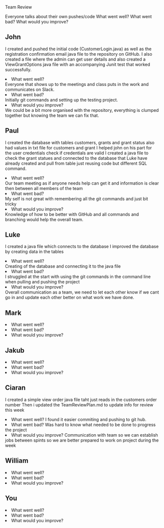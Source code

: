 Team Review

Everyone talks about their own pushes/code
What went well?
What went bad?
What would you improve?

<h2>John</h2>
<p>I created and pushed the initial code (CustomerLogin.java) as well as the registration confirmation email java file to the repository on GitHub.
I also created a file where the admin can get user details and also created a ViewGrantOptions java file with an accompanying Junit test that worked successfully.</p>

<li>	What went well? </li>
Everyone that shows up to the meetings and class puts in the work and communicates on Slack.
<li>	What went bad?</li>
Initially git commands and setting up the testing project.
<li>What would you improve?</li>
We could be a bit more organised with the repository, everything is clumped together but knowing the team we can fix that.</li>

<h2>Paul</h2>
<p>I created the database with tables customers, grants and grant status also had values in txt file for customers and grant
I helped john on his part for the user credentials check if credentials are valid
I created a java file to check the grant statues and connected to the database that Luke have already created and pull from table just reusing code but different SQL command.</p>

<li>	What went well? </li>
Our team meeting as if anyone needs help can get it and information is clear then between all members of the team
<li>	What went bad?</li>
My self is not great with remembering all the git commands and just bit tricky 
<li>	What would you improve?</li>
Knowledge of how to be better with GitHub and all commands and branching would help the overall team.

<h2>Luke</h2>
<p>I created a java file which connects to the database
I improved the database by creating data in the tables</p>

<li> What went well? </li>
Creating of the database and connecting it to the java file
<li >What went bad? </li>
I struggled at the start with using the git commands in the command line when pulling and pushing the project
<li >What would you improve? </li>
Overall communication as a team, we need to let each other know if we cant go in and update each other better on what work we have done.


<h2>Mark</h2>
<p></p>

<li> What went well? </li>

<li >What went bad? </li>

<li >What would you improve? </li>

<h2>Jakub</h2>

<p></p>

<li> What went well? </li>

<li >What went bad? </li>

<li >What would you improve? </li>

<h2>Ciaran</h2>
<p>I created a simple view order java file taht just reads in the customers order number
Then i updated the TeamReviewPlan.md to update info for review this week</p>

<li> What went well? 
I found it easier commiting and pushing to git hub. </li>

<li >What went bad? 
Was hard to know what needed to be done to progress the project</li>

<li >What would you improve? 
Communication with team so we can establish jobs between spints
so we are better prepared to work on project during the week</li>

<h2>William</h2>
<p></p>

<li> What went well?</li>

<li >What went bad? </li>

<li >What would you improve? </li>

<h2>You</h2>
<p></p>

<li> What went well? </li>

<li >What went bad? </li>

<li >What would you improve? </li>
